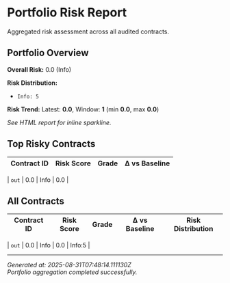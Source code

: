 # Portfolio Risk Report

Aggregated risk assessment across all audited contracts.

## Portfolio Overview

**Overall Risk:** 0.0 (Info)



**Risk Distribution:**









- `Info: 5`



**Risk Trend:** Latest: **0.0**, Window: **1** (min **0.0**, max **0.0**)

_See HTML report for inline sparkline._


## Top Risky Contracts

| Contract ID | Risk Score | Grade | Δ vs Baseline |
|-------------|------------|-------|----------------|

| `out` | 0.0 | Info | 0.0 |


## All Contracts

| Contract ID | Risk Score | Grade | Δ vs Baseline | Risk Distribution |
|-------------|------------|-------|----------------|-------------------|

| `out` | 0.0 | Info | 0.0 | Info:5  |


---

*Generated at: 2025-08-31T07:48:14.111130Z*  
*Portfolio aggregation completed successfully.*